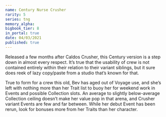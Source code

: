 ```yaml
---
name: Century Nurse Crusher
rarity: 5
series: tng
memory_alpha:
bigbook_tier: 8
in_portal: true
date: 04/03/2021
published: true
---
```


Released a few months after Caldos Crusher, this Century version is a step down in almost every respect. It’s true that the usability of crew is not contained entirely within their relation to their variant siblings, but it sure does reek of lazy copy/paste from a studio that’s known for that.

True to form for a crew this old, Bev has aged out of Voyage use, and she’s left with nothing more than her Trait list to buoy her for weekend work in Events and possible Collection slots. An average to slightly below-average Collection ceiling doesn’t make her value pop in that arena, and Crusher variant Events are few and far between. While her debut Event has been rerun, look for bonuses more from her Traits than her character.
